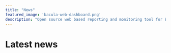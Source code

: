 ```yaml
---
title: "News"
featured_image: 'bacula-web-dashboard.png'
description: "Open source web based reporting and monitoring tool for Bacula"
---
```


# Latest news
